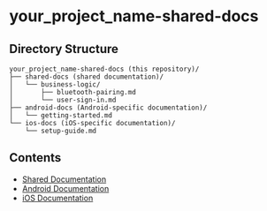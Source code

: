# your_project_name-shared-docs

## Directory Structure

```
your_project_name-shared-docs (this repository)/
├── shared-docs (shared documentation)/
│   └── business-logic/
│       ├── bluetooth-pairing.md
│       └── user-sign-in.md
├── android-docs (Android-specific documentation)/
│   └── getting-started.md
└── ios-docs (iOS-specific documentation)/
    └── setup-guide.md
```

## Contents

- [Shared Documentation](shared-docs/README.md)
- [Android Documentation](android-docs/README.md)
- [iOS Documentation](ios-docs/README.md)
